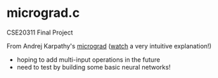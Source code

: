 # micrograd.c
CSE20311 Final Project

From Andrej Karpathy's [micrograd](https://github.com/karpathy/micrograd) ([watch](https://www.youtube.com/watch?v=VMj-3S1tku0) a very intuitive explanation!)

- hoping to add multi-input operations in the future
- need to test by building some basic neural networks!
